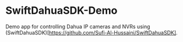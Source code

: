 # SwiftDahuaSDK-Demo

Demo app for controlling Dahua IP cameras and NVRs using (SwiftDahuaSDK)[https://github.com/Sufi-Al-Hussaini/SwiftDahuaSDK].
